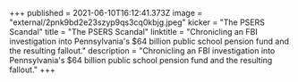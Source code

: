 +++
published = 2021-06-10T16:12:41.373Z
image = "external/2pnk9bd2e23szyp9qs3cq0kbjg.jpeg"
kicker = "The PSERS Scandal"
title = "The PSERS Scandal"
linktitle = "Chronicling an FBI investigation into Pennsylvania's $64 billion public school pension fund and the resulting fallout."
description = "Chronicling an FBI investigation into Pennsylvania's $64 billion public school pension fund and the resulting fallout."
+++
